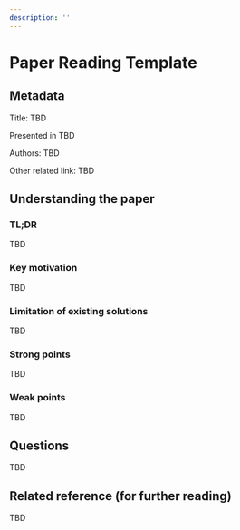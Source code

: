 ```yaml
---
description: ''
---
```


# Paper Reading Template

## Metadata

Title: TBD

Presented in TBD

Authors: TBD

Other related link: TBD

## Understanding the paper

### TL;DR

TBD

### Key motivation

TBD

### Limitation of existing solutions

TBD

### Strong points

TBD

### Weak points

TBD

## Questions

TBD

## Related reference \(for further reading\)

TBD

